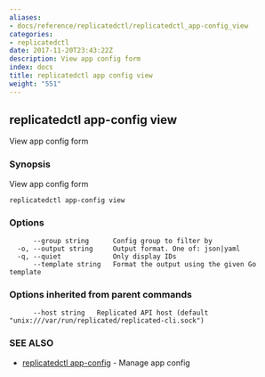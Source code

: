 ```yaml
---
aliases:
- docs/reference/replicatedctl/replicatedctl_app-config_view
categories:
- replicatedctl
date: 2017-11-20T23:43:22Z
description: View app config form
index: docs
title: replicatedctl app config view
weight: "551"
---
```


## replicatedctl app-config view

View app config form

### Synopsis


View app config form

```
replicatedctl app-config view
```

### Options

```
      --group string      Config group to filter by
  -o, --output string     Output format. One of: json|yaml
  -q, --quiet             Only display IDs
      --template string   Format the output using the given Go template
```

### Options inherited from parent commands

```
      --host string   Replicated API host (default "unix:///var/run/replicated/replicated-cli.sock")
```

### SEE ALSO
* [replicatedctl app-config](/api/replicatedctl/replicatedctl_app-config/)	 - Manage app config

